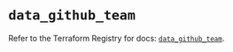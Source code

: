 # `data_github_team`

Refer to the Terraform Registry for docs: [`data_github_team`](https://registry.terraform.io/providers/integrations/github/6.4.0/docs/data-sources/team).
